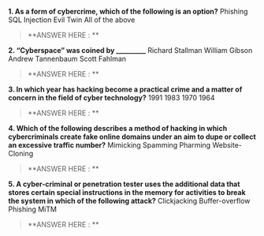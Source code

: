 **1. As a form of cybercrime, which of the following is an option?**
	Phishing 
	SQL Injection
	Evil Twin 
	All of the above

> **ANSWER HERE : ** 

**2. “Cyberspace” was coined by _________**
Richard Stallman
William Gibson
Andrew Tannenbaum
Scott Fahlman

> **ANSWER HERE : ** 

**3.  In which year has hacking become a practical crime and a matter of concern in the field of cyber technology?**
1991
1983
1970
1964

> **ANSWER HERE : ** 

**4. Which of the following describes a method of hacking in which cybercriminals create fake online domains under an aim to dupe or collect an excessive traffic number?**
	Mimicking 
	Spamming 
	Pharming
	Website-Cloning

> **ANSWER HERE : ** 

**5. A cyber-criminal or penetration tester uses the additional data that stores certain special instructions in the memory for activities to break the system in which of the following attack?**
Clickjacking
Buffer-overflow
Phishing
MiTM

> **ANSWER HERE : ** 
